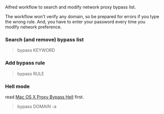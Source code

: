 Alfred workflow to search and modify network proxy bypass list. 

The workflow won't verify any domain, so be prepared for errors if you type the wrong rule. And, you have to enter your password every time you modify network preference. 

### Search (and remove) bypass list

> bypass KEYWORD

### Add bypass rule

> bypass RULE

### Hell mode

read [Mac OS X Proxy Bypass Hell](https://w3.owind.com/pub/mac-os-x-proxy-bypass-hell/) first.

> bypass DOMAIN -a
